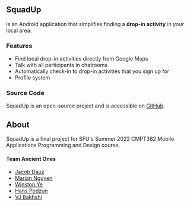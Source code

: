 ## SquadUp
is an Android application that simplifies finding a **drop-in activity** in _your_ local area.

### Features

- Find local drop-in activities directly from Google Maps
- Talk with all participants in chatrooms
- Automatically check-in to drop-in activities that you sign up for
- Profile system 

### Source Code

SquadUp is an open-source project and is accessible on [GitHub](https://github.com/nguyenmar/CMPT362_Project).

## About

SquadUp is a final project for SFU's Summer 2022 CMPT362 Mobile Applications Programming and Design course.

#### Team Ancient Ones
- [Jacob Dauz](https://github.com/jdauz)
- [Marian Nguyen](https://github.com/nguyenmar)
- [Winston Ye](https://github.com/yewinston)
- [Hans Podzun](https://github.com/hpodzun)
- [VJ Bakhshi](https://github.com/titanvj)
